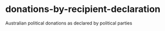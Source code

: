 donations-by-recipient-declaration
==================================

Australian political donations as declared by political parties

